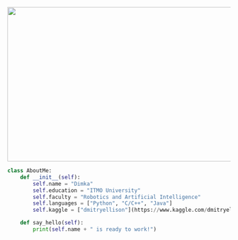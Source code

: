 <div align="center">
  <br/>
    <img height="350" src="src/nyancat.svg" width="800" />
  <br/>
</div>

```python
class AboutMe:
    def __init__(self):
        self.name = "Dimka"
        self.education = "ITMO University"
        self.faculty = "Robotics and Artificial Intelligence"
        self.languages = ["Python", "C/C++", "Java"]
        self.kaggle = ["dmitryellison"](https://www.kaggle.com/dmitryellison)

    def say_hello(self):
        print(self.name + " is ready to work!")
```
